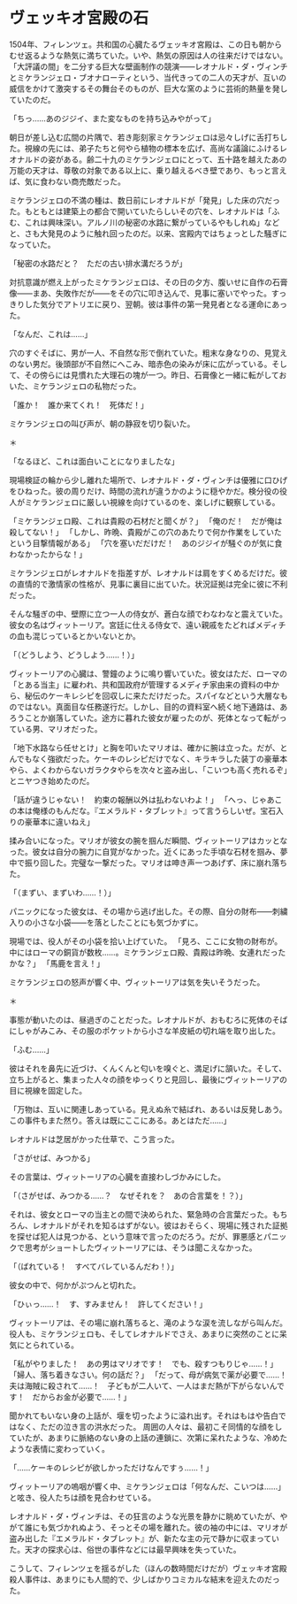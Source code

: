 # ヴェッキオ宮殿の石

1504年、フィレンツェ。共和国の心臓たるヴェッキオ宮殿は、この日も朝からむせ返るような熱気に満ちていた。いや、熱気の原因は人の往来だけではない。「大評議の間」を二分する巨大な壁画制作の競演――レオナルド・ダ・ヴィンチとミケランジェロ・ブオナローティという、当代きっての二人の天才が、互いの威信をかけて激突するその舞台そのものが、巨大な窯のように芸術的熱量を発していたのだ。

「ちっ……あのジジイ、また変なものを持ち込みやがって」

朝日が差し込む広間の片隅で、若き彫刻家ミケランジェロは忌々しげに舌打ちした。視線の先には、弟子たちと何やら植物の標本を広げ、高尚な議論にふけるレオナルドの姿がある。齢二十九のミケランジェロにとって、五十路を越えたあの万能の天才は、尊敬の対象である以上に、乗り越えるべき壁であり、もっと言えば、気に食わない商売敵だった。

ミケランジェロの不満の種は、数日前にレオナルドが「発見」した床の穴だった。もともとは建築上の都合で開いていたらしいその穴を、レオナルドは「ふむ、これは興味深い。アルノ川の秘密の水路に繋がっているやもしれぬ」などと、さも大発見のように触れ回ったのだ。以来、宮殿内ではちょっとした騒ぎになっていた。

「秘密の水路だと？　ただの古い排水溝だろうが」

対抗意識が燃え上がったミケランジェロは、その日の夕方、腹いせに自作の石膏像――まあ、失敗作だが――をその穴に叩き込んで、見事に塞いでやった。すっきりした気分でアトリエに戻り、翌朝。彼は事件の第一発見者となる運命にあった。

「なんだ、これは……」

穴のすぐそばに、男が一人、不自然な形で倒れていた。粗末な身なりの、見覚えのない男だ。後頭部が不自然にへこみ、暗赤色の染みが床に広がっている。そして、その傍らには見慣れた大理石の塊が一つ。昨日、石膏像と一緒に転がしておいた、ミケランジェロの私物だった。

「誰か！　誰か来てくれ！　死体だ！」

ミケランジェロの叫び声が、朝の静寂を切り裂いた。

＊

「なるほど、これは面白いことになりましたな」

現場検証の輪から少し離れた場所で、レオナルド・ダ・ヴィンチは優雅に口ひげをひねった。彼の周りだけ、時間の流れが違うかのように穏やかだ。検分役の役人がミケランジェロに厳しい視線を向けているのを、楽しげに観察している。

「ミケランジェロ殿、これは貴殿の石材だと聞くが？」
「俺のだ！　だが俺は殺してない！」
「しかし、昨晩、貴殿がこの穴のあたりで何か作業をしていたという目撃情報がある」
「穴を塞いだだけだ！　あのジジイが騒ぐのが気に食わなかったからな！」

ミケランジェロがレオナルドを指差すが、レオナルドは肩をすくめるだけだ。彼の直情的で激情家の性格が、見事に裏目に出ていた。状況証拠は完全に彼に不利だった。

そんな騒ぎの中、壁際に立つ一人の侍女が、蒼白な顔でわなわなと震えていた。彼女の名はヴィットーリア。宮廷に仕える侍女で、遠い親戚をたどればメディチの血も混じっているとかいないとか。

「（どうしよう、どうしよう……！）」

ヴィットーリアの心臓は、警鐘のように鳴り響いていた。彼女はただ、ローマの「とある当主」に雇われ、共和国政府が管理するメディチ家由来の資料の中から、秘伝のケーキレシピを回収しに来ただけだった。スパイなどという大層なものではない。真面目な任務遂行だ。しかし、目的の資料室へ続く地下通路は、あろうことか崩落していた。途方に暮れた彼女が雇ったのが、死体となって転がっている男、マリオだった。

「地下水路なら任せとけ」と胸を叩いたマリオは、確かに腕は立った。だが、とんでもなく強欲だった。ケーキのレシピだけでなく、キラキラした装丁の豪華本やら、よくわからないガラクタやらを次々と盗み出し、「こいつも高く売れるぞ」とニヤつき始めたのだ。

「話が違うじゃない！　約束の報酬以外は払わないわよ！」
「へっ、じゃあこの本は俺様のもんだな。『エメラルド・タブレット』って言うらしいぜ。宝石入りの豪華本に違いねえ」

揉み合いになった。マリオが彼女の腕を掴んだ瞬間、ヴィットーリアはカッとなった。彼女は自分の腕力に自覚がなかった。近くにあった手頃な石材を掴み、夢中で振り回した。完璧な一撃だった。マリオは呻き声一つあげず、床に崩れ落ちた。

「（まずい、まずいわ……！）」

パニックになった彼女は、その場から逃げ出した。その際、自分の財布――刺繍入りの小さな小袋――を落としたことにも気づかずに。

現場では、役人がその小袋を拾い上げていた。
「見ろ、ここに女物の財布が。中にはローマの銅貨が数枚……。ミケランジェロ殿、貴殿は昨晩、女連れだったかな？」
「馬鹿を言え！」

ミケランジェロの怒声が響く中、ヴィットーリアは気を失いそうだった。

＊

事態が動いたのは、昼過ぎのことだった。レオナルドが、おもむろに死体のそばにしゃがみこみ、その服のポケットから小さな羊皮紙の切れ端を取り出した。

「ふむ……」

彼はそれを鼻先に近づけ、くんくんと匂いを嗅ぐと、満足げに頷いた。そして、立ち上がると、集まった人々の顔をゆっくりと見回し、最後にヴィットーリアの目に視線を固定した。

「万物は、互いに関連しあっている。見えぬ糸で結ばれ、あるいは反発しあう。この事件もまた然り。答えは既にここにある。あとはただ……」

レオナルドは芝居がかった仕草で、こう言った。

「さがせば、みつかる」

その言葉は、ヴィットーリアの心臓を直接わしづかみにした。

「（さがせば、みつかる……？　なぜそれを？　あの合言葉を！？）」

それは、彼女とローマの当主との間で決められた、緊急時の合言葉だった。もちろん、レオナルドがそれを知るはずがない。彼はおそらく、現場に残された証拠を探せば犯人は見つかる、という意味で言ったのだろう。だが、罪悪感とパニックで思考がショートしたヴィットーリアには、そうは聞こえなかった。

「（ばれている！　すべてバレているんだわ！）」

彼女の中で、何かがぷつんと切れた。

「ひぃっ……！　す、すみません！　許してください！」

ヴィットーリアは、その場に崩れ落ちると、滝のような涙を流しながら叫んだ。役人も、ミケランジェロも、そしてレオナルドでさえ、あまりに突然のことに呆気にとられている。

「私がやりました！　あの男はマリオです！　でも、殺すつもりじゃ……！」
「婦人、落ち着きなさい。何の話だ？」
「だって、母が病気で薬が必要で……！　夫は海賊に殺されて……！　子どもが二人いて、一人はまだ熱が下がらないんです！　だからお金が必要で……！」

聞かれてもいない身の上話が、堰を切ったように溢れ出す。それはもはや告白ではなく、ただの泣き言の洪水だった。
周囲の人々は、最初こそ同情的な顔をしていたが、あまりに脈絡のない身の上話の連鎖に、次第に呆れたような、冷めたような表情に変わっていく。

「……ケーキのレシピが欲しかっただけなんですぅ……！」

ヴィットーリアの嗚咽が響く中、ミケランジェロは「何なんだ、こいつは……」と呟き、役人たちは顔を見合わせている。

レオナルド・ダ・ヴィンチは、その狂言のような光景を静かに眺めていたが、やがて誰にも気づかれぬよう、そっとその場を離れた。彼の袖の中には、マリオが盗み出した『エメラルド・タブレット』が、新たな主の元で静かに収まっていた。天才の探求心は、俗世の事件などには最早興味を失っていた。

こうして、フィレンツェを揺るがした（ほんの数時間だけだが）ヴェッキオ宮殿殺人事件は、あまりにも人間的で、少しばかりコミカルな結末を迎えたのだった。 